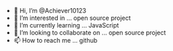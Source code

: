 - 👋 Hi, I’m @Achiever10123
- 👀 I’m interested in ... open source project
- 🌱 I’m currently learning ... JavaScript
- 💞️ I’m looking to collaborate on ... open source project
- 📫 How to reach me ... github

<!---
Achiever10123/Achiever10123 is a ✨ special ✨ repository because its `README.md` (this file) appears on your GitHub profile.
You can click the Preview link to take a look at your changes.
--->
